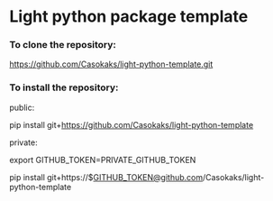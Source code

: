 # Light python package template

### To clone the repository:

https://github.com/Casokaks/light-python-template.git

### To install the repository:

public: 

pip install git+https://github.com/Casokaks/light-python-template

private: 

export GITHUB_TOKEN=PRIVATE_GITHUB_TOKEN

pip install git+https://$GITHUB_TOKEN@github.com/Casokaks/light-python-template
